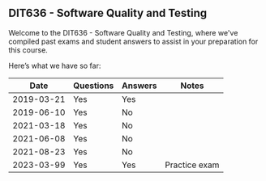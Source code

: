 ## DIT636 - Software Quality and Testing 
Welcome to the DIT636 - Software Quality and Testing, where we've compiled past exams and student answers to assist in your preparation for this course.

Here’s what we have so far:

|    Date    | Questions | Answers |     Notes     |
|------------|-----------|---------|---------------|
| 2019-03-21 | Yes       | Yes     |               |
| 2019-06-10 | Yes       | No      |               |
| 2021-03-18 | Yes       | No      |               |
| 2021-06-08 | Yes       | No      |               |
| 2021-08-23 | Yes       | No      |               |
| 2023-03-99 | Yes       | Yes     | Practice exam |
